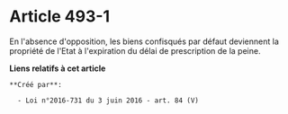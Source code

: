 # Article 493-1

En l'absence d'opposition, les biens confisqués par défaut deviennent la propriété de l'Etat à l'expiration du délai de
prescription de la peine.

**Liens relatifs à cet article**

	**Créé par**:

	  - Loi n°2016-731 du 3 juin 2016 - art. 84 (V)
